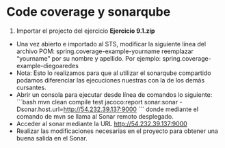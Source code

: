 # Code coverage y sonarqube

1. Importar el projecto del ejercicio **Ejercicio 9.1.zip**
  - Una vez abierto e importado al STS, modificar la siguiente línea del archivo POM:
    <name>spring.coverage-example-yourname</name>
  reemplazar “yourname” por su nombre y apellido. Por ejemplo: spring.coverage-example-diegoaredes
  - Nota: Esto lo realizamos para que al utilizar el sonarqube compartido podamos diferenciar las ejecuciones nuestras con la de los demás cursantes.
  - Abrir un consola para ejecutar desde línea de comandos lo siguiente:
  ´´´bash
  mvn clean compile test jacoco:report sonar:sonar -Dsonar.host.url=http://54.232.39.137:9000
  ´´´
  donde mediante el comando de mvn se llama al Sonar remoto desplegado.
  - Acceder al sonar mediante la URL http://54.232.39.137:9000
  - Realizar las modificaciones necesarias en el proyecto para obtener una buena salida en el Sonar.